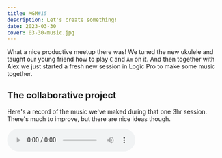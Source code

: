 ```yaml
---
title: MGM#15
description: Let's create something!
date: 2023-03-30
cover: 03-30-music.jpg
---
```


What a nice productive meetup there was! We tuned the new ukulele and taught our young friend how to play `C` and `Am` on it. And then together with Alex we just started a fresh new session in Logic Pro to make some music together.

<youtube-embed video="WuVIkvxVb4g"></youtube-embed>

## The collaborative project

Here's a record of the music we've maked during that one 3hr session. There's much to improve, but there are nice ideas though.

 <audio controls>
  <source src="./beams.mp3" type="audio/mpeg">
Your browser does not support the audio element.
</audio> 